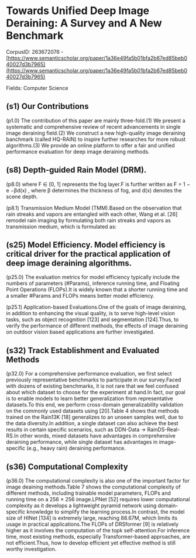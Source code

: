 # Towards Unified Deep Image Deraining: A Survey and A New Benchmark

CorpusID: 263672076 - [https://www.semanticscholar.org/paper/1a36e49fa5b01bfa2b67ed85beb040027d3b7965](https://www.semanticscholar.org/paper/1a36e49fa5b01bfa2b67ed85beb040027d3b7965)

Fields: Computer Science

## (s1) Our Contributions
(p1.0) The contribution of this paper are mainly three-fold.(1) We present a systematic and comprehensive review of recent advancements in single image deraining field.(2) We construct a new high-quality image deraining banchmark (called HQ-RAIN) to inspire further researches for more robust algorithms.(3) We provide an online platform to offer a fair and unified performance evaluation for deep image deraining methods.
## (s8) Depth-guided Rain Model (DRM).
(p8.0) where F ∈ [0, 1] represents the fog layer.F is further written as F = 1 − e −βd(x) , where β determines the thickness of fog, and d(x) denotes the scene depth.

(p8.1) Transmission Medium Model (TMM).Based on the observation that rain streaks and vapors are entangled with each other, Wang et al. [26] remodel rain imaging by formulating both rain streaks and vapors as transmission medium, which is formulated as:
## (s25) Model Efficiency. Model efficiency is critical driver for the practical application of deep image deraining algorithms.
(p25.0) The evaluation metrics for model efficiency typically include the numbers of parameters (#Params), inference running time, and Floating Point Operations (FLOPs).It is widely known that a shorter running time and a smaller #Params and FLOPs means better model efficiency.

(p25.1) Application-based Evaluations.One of the goals of image deraining, in addition to enhancing the visual quality, is to serve high-level vision tasks, such as object recognition [123] and segmentation [124].Thus, to verify the performance of different methods, the effects of image deraining on outdoor vision based applications are further investigated.
## (s32) Track Establishment and Evaluated Methods
(p32.0) For a comprehensive performance evaluation, we first select previously representative benchmarks to participate in our survey.Faced with dozens of existing benchmarks, it is not rare that we feel confused about which dataset to choose for the experiment at hand.In fact, our goal is to enable models to learn better generalization from representative datasets.To this end, we perform cross-domain generalizability validation on the commonly used datasets using  [20].Table 4 shows that methods trained on the Rain13K [18] generalizes to an unseen samples well, due to the data diversity.In addition, a single dataset can also achieve the best results in certain specific scenarios, such as DDN-Data → RainDS-Real-RS.In other words, mixed datasets have advantages in comprehensive deraining performance, while single dataset has advantages in image-specific (e.g., heavy rain) deraining performance.
## (s36) Computational Complexity
(p36.0) The computational complexity is also one of the important factor for image deaining methods.Table 7 shows the computational complexity of different methods, including trainable model parameters, FLOPs and running time on a 256 × 256 image.LPNet [52] requires lower computational complexity as it develops a lightweight pyramid network using domain-specific knowledge to simplify the learning process.In contrast, the model size of HINet [134] is extremely large, reaching 88.67M, which limits its usage  in practical applications.The FLOPs of DRSformer [9] is relatively higher as it involves the computation of the topk self-attention.For inference time, most existing methods, especially Transformer-based approaches, are not efficient.Thus, how to develop efficient yet effective method is still worthy investigation.
